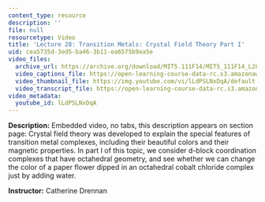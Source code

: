 ```yaml
---
content_type: resource
description: ''
file: null
resourcetype: Video
title: 'Lecture 28: Transition Metals: Crystal Field Theory Part I'
uid: cea5735d-3ed5-ba46-3b11-ea6575b9ea5e
video_files:
  archive_url: https://archive.org/download/MIT5.111F14/MIT5_111F14_L28_300k.mp4
  video_captions_file: https://open-learning-course-data-rc.s3.amazonaws.com/5-111sc-principles-of-chemical-science-fall-2014/f38a763c2393504fa3c1a27202a79ea8_lLdPSLNxDqA.vtt
  video_thumbnail_file: https://img.youtube.com/vi/lLdPSLNxDqA/default.jpg
  video_transcript_file: https://open-learning-course-data-rc.s3.amazonaws.com/5-111sc-principles-of-chemical-science-fall-2014/b55051934db9fd9eb9a88e009cdca165_lLdPSLNxDqA.pdf
video_metadata:
  youtube_id: lLdPSLNxDqA
---
```


**Description:** Embedded video, no tabs, this description appears on section page: Crystal field theory was developed to explain the special features of transition metal complexes, including their beautiful colors and their magnetic properties. In part I of this topic, we consider d-block coordination complexes that have octahedral geometry, and see whether we can change the color of a paper flower dipped in an octahedral cobalt chloride complex just by adding water.

**Instructor:** Catherine Drennan